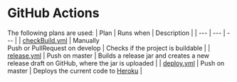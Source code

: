 # GitHub Actions

The following plans are used:
| Plan | Runs when | Description |
| --- | --- | --- |
| [checkBuild.yml](../.github/workflows/checkBuild.yml) | Manually<br>Push or PullRequest on develop | Checks if the project is buildable |
| [release.yml](../.github/workflows/release.yml) | Push on master | Builds a release jar and creates a new release draft on GitHub, where the jar is uploaded |
| [deploy.yml](../.github/workflows/deploy.yml) | Push on master | Deploys the current code to [Heroku](../Heroku.md) |
